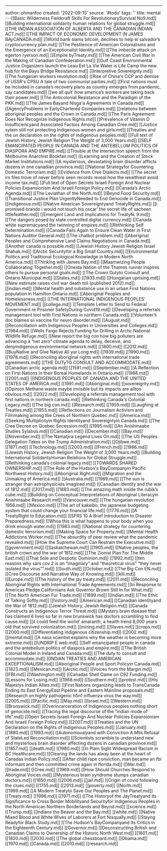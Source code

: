 ---
author: ohmanfoo
created: '2022-09-15'
source: '#todo'
tags: ''
title: mental
---[[Basic Wilderness Fieldcraft Skills For RevolutionarySurvival No9.md]]
[[Building international solidarity human relations for global struggle.md]]
[[THE INDIAN ASSOCIATION OF ALBERTA AND THE CANADIAN INDIAN ACT.md]]
[[THE IMPACT OF ECONOMIC DEVELOPMENT IN JAMES BAyCANADA.md]]
[[World bank slams bitcoin, declines to help el salvador’s cryptocurrency plan.md]]
[[The Pestilence of American Colonialisms and the Emergence of an Exceptionalist Identity.md]]
[[The imbecile attack on egerton ryerson.md]]
[[Empire byTreaty.md]]
[[The American Civil War in the Making of Canadian Confederation.md]]
[[Gulf Coast Environmental Justice Organizers launch the Leau Est La Vie Water is Life Camp the new hub for the Bayu Bridge Resistance.md]]
[[Interpretive Sovereignty.md]]
[[The hungarian workers revolution.md]]
[[Rise of China's CCP and demise of USSR's CPSU A tale of two communist parties.md]]
[[First nations must be included in canada’s recovery plans as country emerges from pandemic, say candidates.md]]
[[we all quit’ how america’s workers are taking back their power.md]]
[[The Anticolonial Resistance and the Paradigm of the PKK.md]]
[[The James Bayand Nisg̲a'a Agreements in Canada.md]]
[[AgencyProblems in EarlyChartered Companies.md]]
[[relations between aboriginal peoples and the Crown in Canada.md]]
[[The Paris Agreement Does Not Recognize Indigenous Rights.md]]
[[Prevalence of Vitamin D Insufficiencyand Associated Factors Among Canadian Cree.md]]
[[Justice sytem still not protecting Indigenous women and girls.md]]
[[Treaties and the un declaration on the rights of indigenous peoples.md]]
[[Full text of Jewish History, Jewish Religion The Weight of 3,000 Years.md]]
[[SELF EMANCIPATED PEOPLE IN CANADA AND THE ANTEBELLUM POLITICS OF DIASPORA AND EMPIRE.md]]
[[Trouble at the Intersection speech from the Melbourne Anarchist Bookfair.md]]
[[Learning and the Creation of Stock Market Institutions.md]]
[[A mysterious, devastating brain disorder afflicts dozens in one canadian province.md]]
[[National Strategyfor Countering Domestic Terrorism.md]]
[[Evidence from Cree Dialects.md]]
[[The secret irs files trove of never before seen records reveal how the wealthiest avoid income tax.md]]
[[Full text of Open Secrets Israeli Foreign And Nuclear Policies Expansionism And Israeli Foreign Policy.md]]
[[Canada’s Arctic Agenda.md]]
[[The Leviathan of the North.md]]
[[Beynd Food Security.md]]
[[Transitional Justice Plan UrgentlyNeeded to End Genocide in Canada.md]]
[[indigenous.md]]
[[Native American Sovereigntyand TreatyRights.md]]
[[i promised brando i would not touch his oscar’ the secret life of sacheen littlefeather.md]]
[[Emergent Land and Implications for TreatyN. 9.md]]
[[The dangers posed by state controlled digital currency.md]]
[[Canada white supremacyand the twinning of empires.md]]
[[Rethinking Self Determination.md]]
[[Canada Fails Again to Ensure Clean Water in First Nations Auditor General.md]]
[[The chatbot problem.md]]
[[Aboriginal Peoples and Comprehensive Land Claims Negotiations in Canada.md]]
[[Another canada is possible.md]]
[[Jewish History Jewish Religion Israel Shahak.md]]
[[Arctic Securityfor a Big Small Country.md]]
[[Environmental Politics and Traditional Ecological Knowledge in Modern North America.md]]
[[Thinking with James Bay.md]]
[[Maamwizing People Collaborating Together.md]]
[[Oneida Nation of the Thames runner inspires others to pursue personal goals.md]]
[[The Crown Dutyto Consult and Ontario Municipal.md]]
[[States.md]]
[[1933.md]]
[[Hungarian uprising.md]]
[[New estimate raises civil war death toll (published 2012).md]]
[[indian.md]]
[[Mental health and substance use in an urban First Nations population in Hamilton Ontario.md]]
[[Aboriginal Peoples and Homelessness.md]]
[[THE INTERNATIONAL INDIGENOUS PEOPLES’ MOVEMENT.md]]
[[college.md]]
[[Template Letter to Send to Federal Government re Prisoner SafetyDuring Covid19.md]]
[[Developing a referrals management tool with First Nations in northern Canada.md]]
[[Volunteer’s doc blames sii vaccine for neuro disorder.md]]
[[August.md]]
[[Reconciliation with Indigenous Peoples in Universities and Colleges.md]]
[[1984.md]]
[[Wells Fargo Rejects Funding for Drilling in Arctic National Wildlife Refuge.md]]
[[New report the big con how big polluters are advancing a “net zero” climate agenda to delay, deceive, and denyindigenous environmental network.md]]
[[1800.md]]
[[2012.md]]
[[BuyNative and Give Native All yar Long.md]]
[[1939.md]]
[[1990.md]]
[[1978.md]]
[[Reconciling aboriginal rights with international trade agreements.md]]
[[THE DUTyTO CONSULT AND ACCOMMODATE.md]]
[[Canadian arctic agenda.md]]
[[1591.md]]
[[September.md]]
[[A Reflection on First Nations in their Boreal Homelands in Ontario.md]]
[[1988.md]]
[[2001.md]]
[[INDIGENOUS PEOPLES OF CANADA AND THE UNITED STATES OF AMERICA.md]]
[[1991.md]]
[[Aboriginal.md]]
[[sovereignty.md]]
[[Opinion Methane waste maybe invisible but its impacts are alltoo obvious.md]]
[[2022.md]]
[[Developing a referrals management tool with first nations in northern canada.md]]
[[Rethinking Canada's Colonial Legacy.md]]
[[The big con.md]]
[[Research.md]]
[[1959.md]]
[[Laughing at Treaties.md]]
[[1953.md]]
[[Reflections on Journalism Activism and Filmmaking among the Crees of Northern Quebec.md]]
[[America.md]]
[[Seeking Multiplicityin Rights Identityand Sovereigntyin Canada.md]]
[[The Cree Decree on Quebec Secession.md]]
[[1995.md]]
[[An Anishinaabe Studies Sylabus.md]]
[[Canadian.md]]
[[December.md]]
[[Bay.md]]
[[November.md]]
[[The Namatjira Legend Lives On.md]]
[[The US Peoples Delegation Takes on the Trump Administration.md]]
[[Ojibwe.md]]
[[1871.md]]
[[Technology.md]]
[[2003.md]]
[[French.md]]
[[1986.md]]
[[Jewish History, Jewish Religion The Weight of 3,000 Years.md]]
[[Building International SolidarityHuman Relations for Global Struggle.md]]
[[Rethinking canada’s colonial legacy.md]]
[[TOWARDS SHARED OWNERSHIP.md]]
[[The Role of the Hudson's BayCompanyin Pacific Northwest History.md]]
[[Aboriginal Right.md]]
[[Migration and the Unmaking of America.md]]
[[Australia.md]]
[[1989.md]]
[[The sun is stranger than astrophysicists imagined.md]]
[[Canadian identity and the war of 1812.md]]
[[2017.md]]
[[1883.md]]
[[The amazing math inside the rubik’s cube.md]]
[[Building on Conceptual Interpretations of Aboriginal Literacyin Anishinaabe Research.md]]
[[Vancouver.md]]
[[The hungarian revolution 1956.md]]
[[Mexico.md]]
[[The art of kakeibo, the japanese budgeting system that could change your financial life.md]]
[[1776.md]]
[[A TreatyRight to Education.md]]
[[SFRS 10 A Brief Introduction to Disaster Preparedness.md]]
[[Whoa this is what happens to your body when you drink enough water.md]]
[[1983.md]]
[[National strategy for countering domestic terrorism.md]]
[[Making Space for Property.md]]
[[Mental Health Addictions Worker.md]]
[[The absurdity of peer review what the pandemic revealed.md]]
[[How the Supreme Court Can Restrain the Executive.md]]
[[government.md]]
[[Saskatchewan.md]]
[[1905.md]]
[[Native peoples, the british crown and the war of 1812.md]]
[[The Zionist Plan For The Middle East.md]]
[[That Sole and Despotic Dominion.md]]
[[1992.md]]
[[ten reasons why sars cov 2 is an “imaginary” and “theoretical virus”  “they never isolated the virus””.md]]
[[South.md]]
[[October.md]]
[[The Big Con EN.md]]
[[Cree Discourse and Narrative Way of Knowing.md]]
[[kill.md]]
[[Europe.md]]
[[The history of the jay treaty.md]]
[[2011.md]]
[[Reconciling Aboriginal Rights with International Trade Agreements.md]]
[[In Response to Americas Pledge Californians Ask Governor Brown Still In for What.md]]
[[The North American Fur Trade.md]]
[[1899.md]]
[[Indian.md]]
[[The Ethic of Talking Softly.md]]
[[history.md]]
[[American.md]]
[[Canadian identityand the War of 1812.md]]
[[Jewish History, Jewish Religion.md]]
[[Canada Constructs an Indigenous Terror Threat.md]]
[[Mystery brain disease that has claimed 6 lives so far in new brunswick has doctors scrambling to find cause.md]]
[[it could feed the world’ amaranth, a health trend 8,000 years old that survived colonization.md]]
[[mining.md]]
[[Slaves.md]]
[[crops.md]]
[[2000.md]]
[[Differentiating indigenous citizenship.md]]
[[2002.md]]
[[mental.md]]
[[A nasa scientist explains why the weather is becoming more extreme.md]]
[[UNDRIP E web.md]]
[[Self emancipated people in canada and the antebellum politics of diaspora and empire.md]]
[[The British Colonial Model in Ireland and Canada.md]]
[[The duty to consult and accommodate.md]]
[[INDIAN TREATIES AND AMERICAN EXCEPTIONALISM.md]]
[[Aboriginal People and Sport Policyin Canada.md]]
[[1823.md]]
[[Mexican.md]]
[[Arctic.md]]
[[Voices from the Margin.md]]
[[FBI.md]]
[[Washington.md]]
[[Canadas Shell Game on C92 Funding.md]]
[[Lessons for Losing.md]]
[[1968.md]]
[[Southern.md]]
[[protest.md]]
[[His Majestys Indian Allies.md]]
[[First Nations organizing leads to TransCanada Ending Its East EnergyEast Pipeline and Eastern Mainline proposals.md]]
[[Research on highly pathogenic h5n1 influenza virus the way.md]]
[[2005.md]]
[[Pacific.md]]
[[May.md]]
[[Israel.md]]
[[Western.md]]
[[Brunswick.md]]
[[Overincarceration of Indigenous peoples nothing short of genocide.md]]
[[Tracing the legal discourse of the “indian mode of life”.md]]
[[Open Secrets Israeli Foreign And Nuclear Policies Expansionism And Israeli Foreign Policy.md]]
[[2007.md]]
[[Treaties and the UN Declaration on the Rights of Indigenous Peoples.md]]
[[January.md]]
[[1880.md]]
[[1993.md]]
[[Autonomouslyand with Conviction A Mtis Refusal of StateLed Reconciliation.md]]
[[Scientists scramble to understand new and mysterious brain disorder affecting dozens in canadian province.md]]
[[1857.md]]
[[death.md]]
[[1980.md]]
[[In Plain Sight Widespread Racism in BC Healthcare.md]]
[[Clearing the lands has alway been at the heart of Canadas Indian Policy.md]]
[[After child rape conviction, man became an fbi informant and then committed crime again in florida.md]]
[[War.md]]
[[trade.md]]
[[Cree.md]]
[[1969.md]]
[[How Should Churches Respond to Aboriginal Voices.md]]
[[Mysterious brain syndrome stumps canadian doctors.md]]
[[1850.md]]
[[2006.md]]
[[jail.md]]
[[Origin of covid following the clues.md]]
[[1755.md]]
[[2013.md]]
[[poverty.md]]
[[North.md]]
[[1999.md]]
[[A Modern Treatyto Save Our Peoples and The Planet.md]]
[[Treaty.md]]
[[1996.md]]
[[1971.md]]
[[The Historyof the JayTreatyand its Significance to Cross Border Mobilityand Securityfor Indigenous Peoples in the North American Northern Borderlands and Beynd.md]]
[[science.md]]
[[Trump.md]]
[[Indians the Beaver and the Bay.md]]
[[white.md]]
[[Native Mixed Blood and White Wives of Laborers at Fort Nisqually.md]]
[[Stayng Readyfor Black Study.md]]
[[The Hudson's BayCompanyand Its Critics in the Eighteenth Century.md]]
[[Governor.md]]
[[Deconstructing British and Canadian Claims to Ownership of the Historic North West.md]]
[[1601.md]]
[[1820.md]]
[[2030.md]]
[[The global chessboard.md]]
[[Obama.md]]
[[1970.md]]
[[Canada.md]]
[[2010.md]]
[[research.md]]

